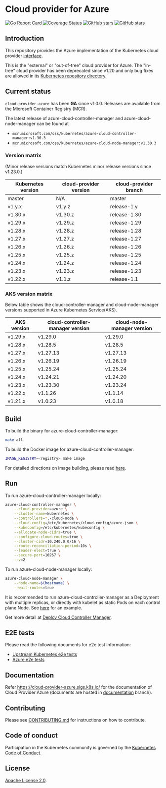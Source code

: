 # Cloud provider for Azure

[![Go Report Card](https://goreportcard.com/badge/sigs.k8s.io/cloud-provider-azure)](https://goreportcard.com/report/sigs.k8s.io/cloud-provider-azure)
[![Coverage Status](https://coveralls.io/repos/github/kubernetes-sigs/cloud-provider-azure/badge.svg?branch=master)](https://coveralls.io/github/kubernetes-sigs/cloud-provider-azure?branch=master)
[![GitHub stars](https://img.shields.io/github/stars/kubernetes-sigs/cloud-provider-azure.svg)](https://github.com/kubernetes-sigs/cloud-provider-azure/stargazers)
[![GitHub stars](https://img.shields.io/badge/contributions-welcome-orange.svg)](https://github.com/kubernetes-sigs/cloud-provider-azure/blob/master/CONTRIBUTING.md)

## Introduction

This repository provides the Azure implementation of the Kubernetes cloud provider [interface](https://github.com/kubernetes/cloud-provider).

This is the "external" or "out-of-tree" cloud provider for Azure. The "in-tree" cloud provider has been deprecated since v1.20 and only bug fixes are allowed in its [Kubernetes repository directory](https://github.com/kubernetes/kubernetes/tree/master/staging/src/k8s.io/legacy-cloud-providers/azure).

## Current status

`cloud-provider-azure` has been **GA** since v1.0.0. Releases are available from the Microsoft Container Registry (MCR).

The latest release of azure-cloud-controller-manager and azure-cloud-node-manager can be found at

* `mcr.microsoft.com/oss/kubernetes/azure-cloud-controller-manager:v1.30.3`
* `mcr.microsoft.com/oss/kubernetes/azure-cloud-node-manager:v1.30.3`

### Version matrix

(Minor release versions match Kubernetes minor release versions since v1.23.0.)

| Kubernetes version | cloud-provider version | cloud-provider branch |
|--------------------|------------------------|-----------------------|
| master             | N/A                    | master                |
| v1.y.x             | v1.y.z                 | release-1.y           |
| v1.30.x            | v1.30.z                | release-1.30          |
| v1.29.x            | v1.29.z                | release-1.29          |
| v1.28.x            | v1.28.z                | release-1.28          |
| v1.27.x            | v1.27.z                | release-1.27          |
| v1.26.x            | v1.26.z                | release-1.26          |
| v1.25.x            | v1.25.z                | release-1.25          |
| v1.24.x            | v1.24.z                | release-1.24          |
| v1.23.x            | v1.23.z                | release-1.23          |
| v1.22.x            | v1.1.z                 | release-1.1           |

### AKS version matrix

Below table shows the cloud-controller-manager and cloud-node-manager versions supported in Azure Kubernetes Service(AKS).

| AKS version                 | cloud-controller-manager version | cloud-node-manager version |
|-----------------------------|----------------------------------|----------------------------|
| v1.29.x                     | v1.29.0                          | v1.29.0                    |
| v1.28.x                     | v1.28.5                          | v1.28.5                    |
| v1.27.x                     | v1.27.13                         | v1.27.13                   |
| v1.26.x                     | v1.26.19                         | v1.26.19                   |
| v1.25.x                     | v1.25.24                         | v1.25.24                   |
| v1.24.x                     | v1.24.21                         | v1.24.20                   |
| v1.23.x                     | v1.23.30                         | v1.23.24                   |
| v1.22.x                     | v1.1.26                          | v1.1.14                    |
| v1.21.x                     | v1.0.23                          | v1.0.18                    |

## Build

To build the binary for azure-cloud-controller-manager:

```sh
make all
```

To build the Docker image for azure-cloud-controller-manager:

```sh
IMAGE_REGISTRY=<registry> make image
```

For detailed directions on image building, please read [here](http://kubernetes-sigs.github.io/cloud-provider-azure/development/image-building/).

## Run

To run azure-cloud-controller-manager locally:

```sh
azure-cloud-controller-manager \
    --cloud-provider=azure \
    --cluster-name=kubernetes \
    --controllers=*,-cloud-node \
    --cloud-config=/etc/kubernetes/cloud-config/azure.json \
    --kubeconfig=/etc/kubernetes/kubeconfig \
    --allocate-node-cidrs=true \
    --configure-cloud-routes=true \
    --cluster-cidr=10.240.0.0/16 \
    --route-reconciliation-period=10s \
    --leader-elect=true \
    --secure-port=10267 \
    --v=2
```

To run azure-cloud-node-manager locally:

```sh
azure-cloud-node-manager \
    --node-name=$(hostname) \
    --wait-routes=true
```

It is recommended to run azure-cloud-controller-manager as a Deployment with multiple replicas, or directly with kubelet as static Pods on each control plane Node. See [here](examples/out-of-tree/cloud-controller-manager.yaml) for an example.

Get more detail at [Deploy Cloud Controller Manager](http://kubernetes-sigs.github.io/cloud-provider-azure/install/azure-ccm/).

## E2E tests

Please read the following documents for e2e test information:

- [Upstream Kubernetes e2e tests](http://kubernetes-sigs.github.io/cloud-provider-azure/development/e2e/e2e-tests/)
- [Azure e2e tests](http://kubernetes-sigs.github.io/cloud-provider-azure/development/e2e/e2e-tests-azure/)

## Documentation

Refer <https://cloud-provider-azure.sigs.k8s.io/> for the documentation of Cloud Provider Azure (documents are hosted in [documentation](https://github.com/kubernetes-sigs/cloud-provider-azure/tree/documentation) branch).

## Contributing

Please see [CONTRIBUTING.md](CONTRIBUTING.md) for instructions on how to contribute.

## Code of conduct

Participation in the Kubernetes community is governed by the [Kubernetes Code of Conduct](code-of-conduct.md).

## License

[Apache License 2.0](LICENSE).
